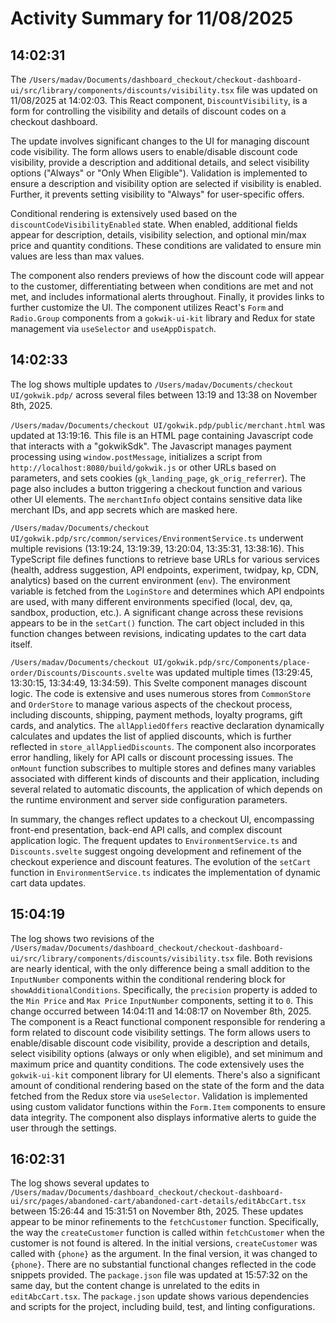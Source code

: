 # Activity Summary for 11/08/2025

## 14:02:31
The `/Users/madav/Documents/dashboard_checkout/checkout-dashboard-ui/src/library/components/discounts/visibility.tsx` file was updated on 11/08/2025 at 14:02:03.  This React component, `DiscountVisibility`,  is a form for controlling the visibility and details of discount codes on a checkout dashboard.

The update involves significant changes to the UI for managing discount code visibility.  The form allows users to enable/disable discount code visibility, provide a description and additional details, and select visibility options ("Always" or "Only When Eligible").  Validation is implemented to ensure a description and visibility option are selected if visibility is enabled.  Further, it prevents setting visibility to "Always" for user-specific offers.

Conditional rendering is extensively used based on the `discountCodeVisibilityEnabled` state. When enabled, additional fields appear for description, details, visibility selection, and optional min/max price and quantity conditions.  These conditions are validated to ensure min values are less than max values.

The component also renders previews of how the discount code will appear to the customer, differentiating between when conditions are met and not met,  and includes informational alerts throughout. Finally, it provides links to further customize the UI.  The component utilizes React's `Form` and `Radio.Group` components from a `gokwik-ui-kit` library and Redux for state management via `useSelector` and `useAppDispatch`.


## 14:02:33
The log shows multiple updates to `/Users/madav/Documents/checkout UI/gokwik.pdp/`  across several files between 13:19 and 13:38 on November 8th, 2025.

`/Users/madav/Documents/checkout UI/gokwik.pdp/public/merchant.html` was updated at 13:19:16. This file is an HTML page containing Javascript code that interacts with a "gokwikSdk".  The Javascript manages payment processing using `window.postMessage`, initializes a script from `http://localhost:8080/build/gokwik.js` or other URLs based on parameters, and sets cookies (`gk_landing_page`, `gk_orig_referrer`). The page also includes a button triggering a checkout function and various other UI elements.  The `merchantInfo` object contains sensitive data like merchant IDs, and app secrets which are masked here.

`/Users/madav/Documents/checkout UI/gokwik.pdp/src/common/services/EnvironmentService.ts` underwent multiple revisions (13:19:24, 13:19:39, 13:20:04, 13:35:31, 13:38:16). This TypeScript file defines functions to retrieve base URLs for various services (health, address suggestion, API endpoints, experiment, twidpay, kp, CDN, analytics) based on the current environment (`env`). The environment variable is fetched from the `LoginStore` and determines which API endpoints are used, with many different environments specified (local, dev, qa, sandbox, production, etc.). A significant change across these revisions appears to be in the `setCart()` function.  The cart object included in this function changes between revisions, indicating updates to the cart data itself.


`/Users/madav/Documents/checkout UI/gokwik.pdp/src/Components/place-order/Discounts/Discounts.svelte`  was updated multiple times (13:29:45, 13:30:15, 13:34:49, 13:34:59). This Svelte component manages discount logic. The code is extensive and uses numerous stores from `CommonStore` and `OrderStore` to manage various aspects of the checkout process, including discounts,  shipping, payment methods, loyalty programs, gift cards, and analytics.  The  `allAppliedOffers` reactive declaration dynamically calculates and updates the list of applied discounts, which is further reflected in `store_allAppliedDiscounts`. The component also incorporates error handling, likely for API calls or discount processing issues.  The  `onMount` function subscribes to multiple stores and defines many variables associated with different kinds of discounts and their application, including several related to automatic discounts, the application of which depends on the runtime environment and server side configuration parameters.

In summary, the changes reflect updates to a checkout UI, encompassing front-end presentation, back-end API calls, and complex discount application logic. The frequent updates to `EnvironmentService.ts` and `Discounts.svelte` suggest ongoing development and refinement of the checkout experience and discount features. The evolution of the `setCart` function in `EnvironmentService.ts` indicates the implementation of dynamic cart data updates.


## 15:04:19
The log shows two revisions of the `/Users/madav/Documents/dashboard_checkout/checkout-dashboard-ui/src/library/components/discounts/visibility.tsx` file.  Both revisions are nearly identical,  with the only difference being a small addition to the `InputNumber` components within the conditional rendering block for `showAdditionalConditions`. Specifically, the `precision` property is added to the `Min Price` and `Max Price` `InputNumber` components, setting it to `0`. This change occurred between 14:04:11 and 14:08:17 on November 8th, 2025.  The component is a React functional component responsible for rendering a form related to discount code visibility settings.  The form allows users to enable/disable discount code visibility, provide a description and details, select visibility options (always or only when eligible), and set minimum and maximum price and quantity conditions. The code extensively uses the `gokwik-ui-kit` component library for UI elements.  There's also a significant amount of conditional rendering based on the state of the form and the data fetched from the Redux store via `useSelector`.  Validation is implemented using custom validator functions within the `Form.Item` components to ensure data integrity.  The component also displays informative alerts to guide the user through the settings.


## 16:02:31
The log shows several updates to `/Users/madav/Documents/dashboard_checkout/checkout-dashboard-ui/src/pages/abandoned-cart/abandoned-cart-details/editAbcCart.tsx` between 15:26:44 and 15:31:51 on November 8th, 2025.  These updates appear to be minor refinements to the `fetchCustomer` function. Specifically, the way the `createCustomer` function is called within `fetchCustomer`  when the customer is not found is altered. In the initial versions, `createCustomer` was called with `{phone}` as the argument. In the final version, it was changed to `{phone}`. There are no substantial functional changes reflected in the code snippets provided.  The `package.json` file was updated at 15:57:32 on the same day, but the content change is unrelated to the edits in `editAbcCart.tsx`.  The `package.json` update shows various dependencies and scripts for the project, including build, test, and linting configurations.

